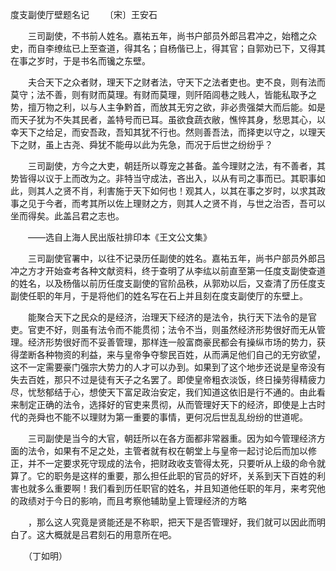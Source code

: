 度支副使厅壁题名记
　　〔宋〕王安石

　　三司副使，不书前人姓名。嘉祐五年，尚书户部员外郎吕君冲之，始稽之众史，而自李缭纮已上至查道，得其名；自杨偕已上，得其官；自郭劝已下，又得其在事之岁时，于是书名而镵之东壁。

　　夫合天下之众者财，理天下之财者法，守天下之法者吏也。吏不良，则有法而莫守；法不善，则有财而莫理。有财而莫理，则阡陌闾巷之贱人，皆能私取予之势，擅万物之利，以与人主争黔首，而放其无穷之欲，非必贵强桀大而后能。如是而天子犹为不失其民者，盖特号而已耳。虽欲食蔬衣敝，憔悴其身，愁思其心，以幸天下之给足，而安吾政，吾知其犹不行也。然则善吾法，而择吏以守之，以理天下之财，虽上古尧、舜犹不能毋以此为先急，而况于后世之纷纷乎？

　　三司副使，方今之大吏，朝廷所以尊宠之甚备。盖今理财之法，有不善者，其势皆得以议于上而改为之。非特当守成法，吝出入，以从有司之事而已。其职事如此，则其人之贤不肖，利害施于天下如何也！观其人，以其在事之岁时，以求其政事之见于今者，而考其所以佐上理财之方，则其人之贤不肖，与世之治否，吾可以坐而得矣。此盖吕君之志也。

　　——选自上海人民出版社排印本《王文公文集》　　

　　三司副使官署中，以往不记录历任副使的姓名。嘉祐五年，尚书户部员外郎吕冲之方才开始查考各种文献资料，终于查明了从李纮以前直至第一任度支副使查道的姓名，以及杨偕以前历任度支副使的官阶品秩，从郭劝以后，又查清了历任度支副使任职的年月，于是将他们的姓名写在石上并且刻在度支副使厅的东壁上。

　　能聚合天下之民众的是经济，治理天下经济的是法令，执行天下法令的是官吏。官吏不好，则虽有法令而不能贯彻；法令不当，则虽然经济形势很好而无从管理。经济形势很好而不妥善管理，那样连一般富商豪民都会有操纵市场的势力，获得垄断各种物资的利益，来与皇帝争夺黎民百姓，从而满足他们自己的无穷欲望，这不一定需要豪门强宗大势力的人才可以办到。如果到了这个地步还说是皇帝没有失去百姓，那只不过是徒有天子之名罢了。即使皇帝粗衣淡饭，终日操劳得精疲力尽，忧愁郁结于心，想使天下富足政治安定，我们知道这依旧是行不通的。由此看来制定正确的法令，选择好的官吏来贯彻，从而管理好天下的经济，即使是上古时代的尧舜也不能不以理财为第一重要的事情，更何况后世乱乱纷纷的世道呢。

　　三司副使是当今的大官，朝廷所以在各方面都非常器重。因为如今管理经济方面的法令，如果有不足之处，主管者就有权在朝堂上与皇帝一起讨论后而加以修正，并不一定要求死守现成的法令，把财政收支管得太死，只要听从上级的命令就算了。它的职务是这样的重要，那么担任此职的官员的好坏，关系到天下百姓的利害也就多么重要啊！我们看到历任职官的姓名，并且知道他任职的年月，来考究他的政绩对于今日的影响，而且考察他辅助皇上管理经济的方略

　　，那么这人究竟是贤能还是不称职，把天下是否管理好，我们就可以因此而明白了。这大概就是吕君刻石的用意所在吧。

　　（丁如明） 


